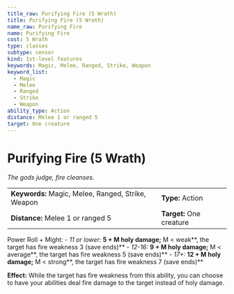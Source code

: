 ```yaml
---
title_raw: Purifying Fire (5 Wrath)
title: Purifying Fire (5 Wrath)
name_raw: Purifying Fire
name: Purifying Fire
cost: 5 Wrath
type: classes
subtype: censor
kind: 1st-level features
keywords: Magic, Melee, Ranged, Strike, Weapon
keyword_list:
  - Magic
  - Melee
  - Ranged
  - Strike
  - Weapon
ability_type: Action
distance: Melee 1 or ranged 5
target: One creature
---
```


# Purifying Fire (5 Wrath)

*The gods judge, fire cleanses.*

|                                                    |                          |
| :------------------------------------------------- | :----------------------- |
| **Keywords:** Magic, Melee, Ranged, Strike, Weapon | **Type:** Action         |
| **Distance:** Melee 1 or ranged 5                  | **Target:** One creature |

Power Roll + Might: - *11 or lower:* **5 + M holy damage;** M \< weak\*\*, the target has fire weakness 3 (save ends)\*\* - *12-16:* **9 + M holy damage;** M \< average\*\*, the target has fire weakness 5 (save ends)\*\* - *17+:* **12 + M holy damage;** M \< strong\*\*, the target has fire weakness 7 (save ends)\*\*

**Effect:** While the target has fire weakness from this ability, you can choose to have your abilities deal fire damage to the target instead of holy damage.
